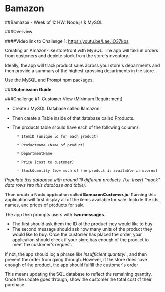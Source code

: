 # Bamazon


##Bamazon - Week of 12 HW: Node.js & MySQL

###Overview

####Video link to Challenge 1: https://youtu.be/LaeLlO37kbs

Creating an Amazon-like storefront with MySQL. The app will take in orders from customers and deplete stock from the store's inventory.

Ideally, the app will track product sales across your store's departments and then provide a summary of the highest-grossing departments in the store.

Use the MySQL and Prompt npm packages.

###**Submission Guide**

###Challenge #1: Customer View (Minimum Requirement)

- Create a MySQL Database called Bamazon.

- Then create a Table inside of that database called Products.

- The products table should have each of the following columns:

        * ItemID (unique id for each product)

        * ProductName (Name of product)

        * DepartmentName

        * Price (cost to customer)

        * StockQuantity (how much of the product is available in stores)

*Populate this database with around 10 different products. (i.e. Insert "mock" data rows into this database and table).*

Then create a Node application called **BamazonCustomer.js**. Running this application will first display all of the items available for sale. Include the ids, names, and prices of products for sale.

The app then prompts users with **two messages**.

* The first should ask them the ID of the product they would like to buy.
* The second message should ask how many units of the product they would like to buy.
Once the customer has placed the order, your application should check if your store has enough of the product to meet the customer's request.

If not, the app should log a phrase like *Insufficient quantity!* , and then prevent the order from going through.
However, if the store does have enough of the product, the app should fulfill the customer's order.

This means updating the SQL database to reflect the remaining quantity.
Once the update goes through, show the customer the total cost of their purchase.